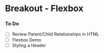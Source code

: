 # Breakout - Flexbox

### To Do
- [ ] Review Parent/Child Relationships in HTML
- [ ] Flexbox Demo
- [ ] Styling a Header
